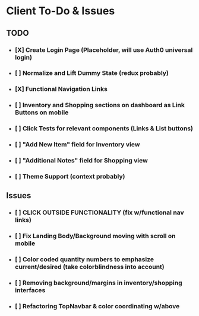 # Client To-Do & Issues

## TODO
- ### [X] Create Login Page (Placeholder, will use Auth0 universal login)
- ### [ ] Normalize and Lift Dummy State (redux probably)
- ### [X] Functional Navigation Links
- ### [ ] Inventory and Shopping sections on dashboard as Link Buttons on mobile
- ### [ ] Click Tests for relevant components (Links & List buttons)
- ### [ ] "Add New Item" field for Inventory view
- ### [ ] "Additional Notes" field for Shopping view
- ### [ ] Theme Support (context probably)

## Issues
- ### [ ] CLICK OUTSIDE FUNCTIONALITY (fix w/functional nav links)
- ### [ ] Fix Landing Body/Background moving with scroll on mobile
- ### [ ] Color coded quantity numbers to emphasize current/desired (take colorblindness into account)
- ### [ ] Removing background/margins in inventory/shopping interfaces
- ### [ ] Refactoring TopNavbar & color coordinating w/above